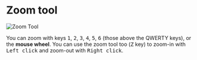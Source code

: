 # Zoom tool

![Zoom Tool](tools/zoom-tool.png)

You can zoom with keys <kbd>1</kbd>, <kbd>2</kbd>, <kbd>3</kbd>,
<kbd>4</kbd>, <kbd>5</kbd>, <kbd>6</kbd> (those above the QWERTY
keys), or the **mouse wheel**. You can use the zoom tool too
(<kbd>Z</kbd> key) to zoom-in with <kbd>Left click</kbd> and zoom-out
with <kbd>Right click</kbd>.
